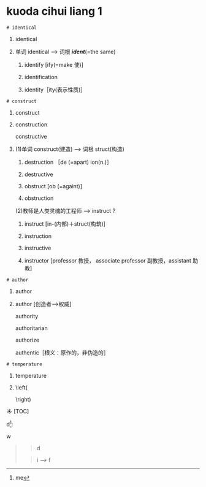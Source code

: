 # kuoda cihui liang 1

```
# identical
```
1.  identical

1. 单词 identical --> 词根 ***ident***(=the same)

    1.  identify [ify(=make 使)]

    1.  identification

    1.  identity［ity(表示性质)］


```
# construct
```
1.	construct

1.  construction

	constructive

1.  (1)单词 construct(建造) --> 词根 struct(构造)

    1. destruction ［de (=apart) ion(n.)］

    1. destructive

    1. obstruct [ob (=againt)]

    1. obstruction

    (2)教师是人类灵魂的工程师 --> instruct ?

    1. instruct [in-(内部)＋struct(构筑)]

    1. instruction

    1. instructive

    1. instructor [professor 教授， associate professor 副教授，assistant 助教]


```
# author
```
1.  author

1.  author [创造者-->权威]

	authority

	authoritarian

	authorize

	authentic［根义：原作的，非伪造的］


```
# temperature
```

1.  temperature

2.   \left(

	 \right)


:sunny:
[TOC]

d[^1]:

w
> >d
>
> >i
--> f

[^1]: me
